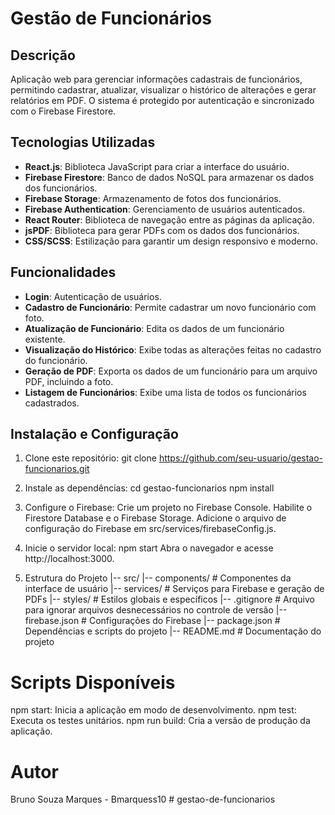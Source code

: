 # Gestão de Funcionários

## Descrição
Aplicação web para gerenciar informações cadastrais de funcionários, permitindo cadastrar, atualizar, visualizar o histórico de alterações e gerar relatórios em PDF. O sistema é protegido por autenticação e sincronizado com o Firebase Firestore.

## Tecnologias Utilizadas
- **React.js**: Biblioteca JavaScript para criar a interface do usuário.
- **Firebase Firestore**: Banco de dados NoSQL para armazenar os dados dos funcionários.
- **Firebase Storage**: Armazenamento de fotos dos funcionários.
- **Firebase Authentication**: Gerenciamento de usuários autenticados.
- **React Router**: Biblioteca de navegação entre as páginas da aplicação.
- **jsPDF**: Biblioteca para gerar PDFs com os dados dos funcionários.
- **CSS/SCSS**: Estilização para garantir um design responsivo e moderno.

## Funcionalidades
- **Login**: Autenticação de usuários.
- **Cadastro de Funcionário**: Permite cadastrar um novo funcionário com foto.
- **Atualização de Funcionário**: Edita os dados de um funcionário existente.
- **Visualização do Histórico**: Exibe todas as alterações feitas no cadastro do funcionário.
- **Geração de PDF**: Exporta os dados de um funcionário para um arquivo PDF, incluindo a foto.
- **Listagem de Funcionários**: Exibe uma lista de todos os funcionários cadastrados.

## Instalação e Configuração
1. Clone este repositório:
   git clone https://github.com/seu-usuario/gestao-funcionarios.git

2. Instale as dependências:
   cd gestao-funcionarios
   npm install

3. Configure o Firebase:
   Crie um projeto no Firebase Console.
   Habilite o Firestore Database e o Firebase Storage.
   Adicione o arquivo de configuração do Firebase em src/services/firebaseConfig.js.

4. Inicie o servidor local:
   npm start
   Abra o navegador e acesse http://localhost:3000.

5. Estrutura do Projeto
|-- src/
    |-- components/          # Componentes da interface de usuário
    |-- services/            # Serviços para Firebase e geração de PDFs
    |-- styles/              # Estilos globais e específicos
|-- .gitignore               # Arquivo para ignorar arquivos desnecessários no controle de versão
|-- firebase.json            # Configurações do Firebase
|-- package.json             # Dependências e scripts do projeto
|-- README.md                # Documentação do projeto

# Scripts Disponíveis
npm start: Inicia a aplicação em modo de desenvolvimento.
npm test: Executa os testes unitários.
npm run build: Cria a versão de produção da aplicação.

# Autor   
Bruno Souza Marques - Bmarquess10
#   g e s t a o - d e - f u n c i o n a r i o s 
 
 
